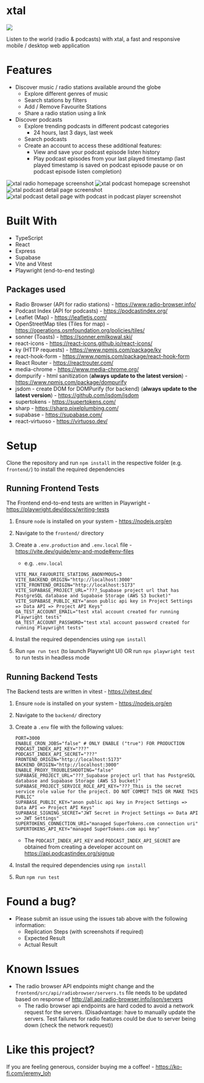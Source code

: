 # xtal

[![](https://tokei.rs/b1/github/JeremyLoh/xtal?category=code)](https://github.com/JeremyLoh/xtal)

Listen to the world (radio & podcasts) with xtal, a fast and responsive mobile / desktop web application

# Features

- Discover music / radio stations available around the globe
  - Explore different genres of music
  - Search stations by filters
  - Add / Remove Favourite Stations
  - Share a radio station using a link
- Discover podcasts
  - Explore trending podcasts in different podcast categories
    - 24 hours, last 3 days, last week
  - Search podcasts
  - Create an account to access these additional features:
    - View and save your podcast episode listen history
    - Play podcast episodes from your last played timestamp (last played timestamp is saved on podcast episode pause or on podcast episode listen completion)

![xtal radio homepage screenshot](./screenshots/xtal-radio-homepage.png)
![xtal podcast homepage screenshot](./screenshots/xtal-podcast-homepage.png)
![xtal podcast detail page screenshot](./screenshots/xtal-podcast-detail-page.png)
![xtal podcast detail page with podcast in podcast player screenshot](./screenshots/xtal-podcast-detail-page-play-podcast.png)

# Built With

- TypeScript
- React
- Express
- Supabase
- Vite and Vitest
- Playwright (end-to-end testing)

## Packages used

- Radio Browser (API for radio stations) - https://www.radio-browser.info/
- Podcast Index (API for podcasts) - https://podcastindex.org/
- Leaflet (Map) - https://leafletjs.com/
- OpenStreetMap tiles (Tiles for map) - https://operations.osmfoundation.org/policies/tiles/
- sonner (Toasts) - https://sonner.emilkowal.ski/
- react-icons - https://react-icons.github.io/react-icons/
- ky (HTTP requests) - https://www.npmjs.com/package/ky
- react-hook-form - https://www.npmjs.com/package/react-hook-form
- React Router - https://reactrouter.com/
- media-chrome - https://www.media-chrome.org/
- dompurify - html sanitization (**always update to the latest version**) - https://www.npmjs.com/package/dompurify
- jsdom - create DOM for DOMPurify (for backend) (**always update to the latest version**) - https://github.com/jsdom/jsdom
- supertokens - https://supertokens.com/
- sharp - https://sharp.pixelplumbing.com/
- supabase - https://supabase.com/
- react-virtuoso - https://virtuoso.dev/

# Setup

Clone the repository and run `npm install` in the respective folder (e.g. `frontend/`) to install the required dependencies

## Running Frontend Tests

The Frontend end-to-end tests are written in Playwright - https://playwright.dev/docs/writing-tests

1. Ensure `node` is installed on your system - https://nodejs.org/en
2. Navigate to the `frontend/` directory
3. Create a `.env.production` and `.env.local` file - https://vite.dev/guide/env-and-mode#env-files

   - e.g. `.env.local`

   ```
   VITE_MAX_FAVOURITE_STATIONS_ANONYMOUS=3
   VITE_BACKEND_ORIGIN="http://localhost:3000"
   VITE_FRONTEND_ORIGIN="http://localhost:5173"
   VITE_SUPABASE_PROJECT_URL="???_Supabase project url that has PostgreSQL database and Supabase Storage (AWS S3 bucket)"
   VITE_SUPABASE_PUBLIC_KEY="anon public api key in Project Settings => Data API => Project API Keys"
   QA_TEST_ACCOUNT_EMAIL="test xtal account created for running Playwright tests"
   QA_TEST_ACCOUNT_PASSWORD="test xtal account password created for running Playwright tests"
   ```

4. Install the required dependencies using `npm install`
5. Run `npm run test` (to launch Playwright UI) OR run `npx playwright test` to run tests in headless mode

## Running Backend Tests

The Backend tests are written in vitest - https://vitest.dev/

1. Ensure `node` is installed on your system - https://nodejs.org/en
2. Navigate to the `backend/` directory
3. Create a `.env` file with the following values:

   ```shell
   PORT=3000
   ENABLE_CRON_JOBS="false" # ONLY ENABLE ("true") FOR PRODUCTION
   PODCAST_INDEX_API_KEY="???"
   PODCAST_INDEX_API_SECRET="???"
   FRONTEND_ORIGIN="http://localhost:5173"
   BACKEND_ORIGIN="http://localhost:3000"
   ENABLE_PROXY_TROUBLESHOOTING="false"
   SUPABASE_PROJECT_URL="???_Supabase project url that has PostgreSQL database and Supabase Storage (AWS S3 bucket)"
   SUPABASE_PROJECT_SERVICE_ROLE_API_KEY="???_This is the secret service role value for the project. DO NOT COMMIT THIS OR MAKE THIS PUBLIC"
   SUPABASE_PUBLIC_KEY="anon public api key in Project Settings => Data API => Project API Keys"
   SUPABASE_SIGNING_SECRET="JWT Secret in Project Settings => Data API => JWT Settings"
   SUPERTOKENS_CONNECTION_URI="managed SuperTokens.com connection uri"
   SUPERTOKENS_API_KEY="managed SuperTokens.com api key"
   ```

   - The `PODCAST_INDEX_API_KEY` and `PODCAST_INDEX_API_SECRET` are obtained from creating a developer account on https://api.podcastindex.org/signup

4. Install the required dependencies using `npm install`
5. Run `npm run test`

# Found a bug?

- Please submit an issue using the issues tab above with the following information:
  - Replication Steps (with screenshots if required)
  - Expected Result
  - Actual Result

# Known Issues

- The radio browser API endpoints might change and the `frontend/src/api/radiobrowser/servers.ts` file needs to be updated based on response of http://all.api.radio-browser.info/json/servers
  - The radio browser api endpoints are hard coded to avoid a network request for the servers. (Disadvantage: have to manually update the servers. Test failures for radio features could be due to server being down (check the network request))

# Like this project?

If you are feeling generous, consider buying me a coffee! - https://ko-fi.com/jeremy_loh
